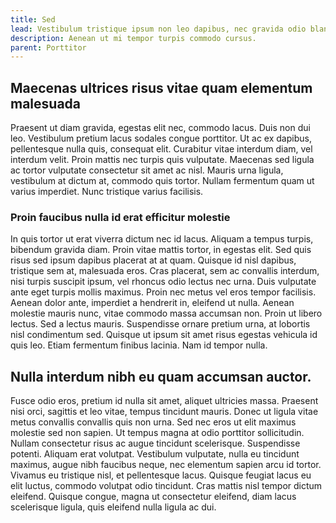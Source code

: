 ```yaml
---
title: Sed
lead: Vestibulum tristique ipsum non leo dapibus, nec gravida odio blandit
description: Aenean ut mi tempor turpis commodo cursus.
parent: Porttitor
---
```


## Maecenas ultrices risus vitae quam elementum malesuada

Praesent ut diam gravida, egestas elit nec, commodo lacus. Duis non dui leo. Vestibulum pretium lacus sodales congue porttitor. Ut ac ex dapibus, pellentesque nulla quis, consequat elit. Curabitur vitae interdum diam, vel interdum velit. Proin mattis nec turpis quis vulputate. Maecenas sed ligula ac tortor vulputate consectetur sit amet ac nisl. Mauris urna ligula, vestibulum at dictum at, commodo quis tortor. Nullam fermentum quam ut varius imperdiet. Nunc tristique varius facilisis.

### Proin faucibus nulla id erat efficitur molestie

In quis tortor ut erat viverra dictum nec id lacus. Aliquam a tempus turpis, bibendum gravida diam. Proin vitae mattis tortor, in egestas elit. Sed quis risus sed ipsum dapibus placerat at at quam. Quisque id nisl dapibus, tristique sem at, malesuada eros. Cras placerat, sem ac convallis interdum, nisi turpis suscipit ipsum, vel rhoncus odio lectus nec urna. Duis vulputate ante eget turpis mollis maximus. Proin nec metus vel eros tempor facilisis. Aenean dolor ante, imperdiet a hendrerit in, eleifend ut nulla. Aenean molestie mauris nunc, vitae commodo massa accumsan non. Proin ut libero lectus. Sed a lectus mauris. Suspendisse ornare pretium urna, at lobortis nisl condimentum sed. Quisque ut ipsum sit amet risus egestas vehicula id quis leo. Etiam fermentum finibus lacinia. Nam id tempor nulla.

## Nulla interdum nibh eu quam accumsan auctor.

Fusce odio eros, pretium id nulla sit amet, aliquet ultricies massa. Praesent nisi orci, sagittis et leo vitae, tempus tincidunt mauris. Donec ut ligula vitae metus convallis convallis quis non urna. Sed nec eros ut elit maximus molestie sed non sapien. Ut tempus magna at odio porttitor sollicitudin. Nullam consectetur risus ac augue tincidunt scelerisque. Suspendisse potenti. Aliquam erat volutpat. Vestibulum vulputate, nulla eu tincidunt maximus, augue nibh faucibus neque, nec elementum sapien arcu id tortor. Vivamus eu tristique nisl, et pellentesque lacus. Quisque feugiat lacus eu elit luctus, commodo volutpat odio tincidunt. Cras mattis nisl tempor dictum eleifend. Quisque congue, magna ut consectetur eleifend, diam lacus scelerisque ligula, quis eleifend nulla ligula ac dui.